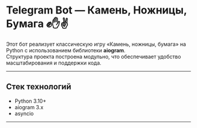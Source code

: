 # Telegram Bot — Камень, Ножницы, Бумага ✊✋✌️

Этот бот реализует классическую игру «Камень, ножницы, бумага» на Python с использованием библиотеки **aiogram**.  
Структура проекта построена модульно, что обеспечивает удобство масштабирования и поддержки кода.

---

##  Стек технологий

- Python 3.10+
- aiogram 3.x
- asyncio

---
